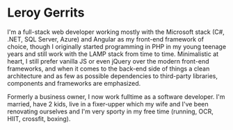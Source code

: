 # Leroy Gerrits

I'm a full-stack web developer working mostly with the Microsoft stack (C#, .NET, SQL Server, Azure) and Angular as my front-end framework of choice, though I originally started programming in PHP in my young teenage years and still work with the LAMP stack from time to time. Minimalistic at heart, I still prefer vanilla JS or even jQuery over the modern front-end frameworks, and when it comes to the back-end side of things a clean architecture and as few as possible dependencies to third-party libraries, components and frameworks are emphasized. 

Formerly a business owner, I now work fulltime as a software developer. I'm married, have 2 kids, live in a fixer-upper which my wife and I've been renovating ourselves and I'm very sporty in my free time (running, OCR, HIIT, crossfit, boxing).
